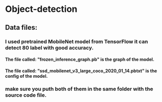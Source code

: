 # Object-detection

## Data files:
###   I used pretrained MobileNet model from TensorFlow it can detect 80 label with good accuracy.
####    The file called: "frozen_inference_graph.pb" is the graph of the model.
####     The file called: "ssd_mobilenet_v3_large_coco_2020_01_14.pbtxt" is the config of the model.
###     make sure you puth both of them in the same folder with the source code file.


    
    
